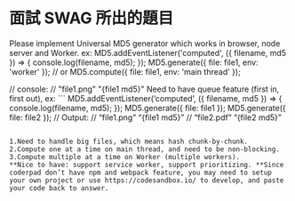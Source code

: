 # 面試 SWAG 所出的題目 

Please implement Universal MD5 generator 
which works in browser, node server and Worker. ex:
MD5.addEventListener('computed', ({ filename, md5 }) => {
console.log(filename, md5);
});
MD5.generate({ file: file1, env: 'worker' });
// or MD5.compute({ file: file1, env: 'main thread' });

// console:
// "file1.png" "{file1 md5}"
Need to have queue feature (first in, first out), ex: ``` MD5.addEventListener(‘computed’, ({ filename, md5 }) => { console.log(filename, md5); }); MD5.generate({ file: file1 }); MD5.generate({ file: file2 });
// Output: // “file1.png” “{file1 md5}” // “file2.pdf” “{file2 md5}”

```

1.Need to handle big files, which means hash chunk-by-chunk.
2.Compute one at a time on main thread, and need to be non-blocking.
3.Compute multiple at a time on Worker (multiple workers).
**Nice to have: support service worker, support prioritizing. **Since coderpad don’t have npm and webpack feature, you may need to setup your own project or use https://codesandbox.io/ to develop, and paste your code back to answer.
